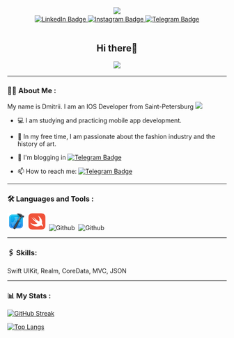 </div>
<div id="header" align="center">
  
<div id="header" align="center">
  <img src="https://encrypted-tbn0.gstatic.com/images?q=tbn:ANd9GcRam6vmgJnRcJ_fQXC4VJ_ado1i3Webq4O6pA&usqp=CAU" width="135"/>
</div>

<div id="badges">
  <a href="https://www.linkedin.com/in/d-m-i-t-r-i-i-a-k-o-v-l-e-v/">
    <img src="https://img.shields.io/badge/LinkedIn-blue?style=for-the-badge&logo=linkedin&logoColor=white" alt="LinkedIn Badge"/>
  </a>
  <a href="https://www.instagram.com/dima.lakovlev/">
    <img src="https://img.shields.io/badge/Instagram-red?style=for-the-badge&logo=instagram&logoColor=white" alt="Instagram Badge"/>
  </a>
  <a href="https://t.me/Dima_lakovlev">
    <img src="https://img.shields.io/badge/Telegram-blue?style=for-the-badge&logo=telegram&logoColor=white" alt="Telegram Badge"/>
  </a>
</div>
<img src="https://komarev.com/ghpvc/?username=Dmitrii642&style=flat-square&color=blue" alt=""/>
</div>
<div id="header" align="center">
  
## Hi there👋




  
  </div>
<div id="header" align="center">
  <img src="https://media.giphy.com/media/qgQUggAC3Pfv687qPC/giphy.gif" width="300"width="300"/>
</div>


---

### :man_technologist: About Me :
My name is Dmitrii. I am an IOS Developer from Saint-Petersburg <img src="https://media.giphy.com/media/WUlplcMpOCEmTGBtBW/giphy.gif" width="30"> 

- :computer: I am studying and practicing mobile app development.

- :lab_coat: In my free time, I am passionate about the fashion industry and the history of art.

- :memo: I'm blogging in [![Telegram Badge](https://img.shields.io/badge/-Telegram-blue?style=flat&logo=Telegram&logoColor=white)](https://t.me/iakovlevs)

- :mailbox: How to reach me: [![Telegram Badge](https://img.shields.io/badge/-Telegram-blue?style=flat&logo=Telegram&logoColor=white)](https://t.me/Dima_lakovlev)

 ---

### :hammer_and_wrench: Languages and Tools :
<div>
  <img src="https://github.com/devicons/devicon/blob/master/icons/xcode/xcode-original.svg" title="Xcode" alt="Swift" width="40" height="40"/>&nbsp;
  <img src="https://github.com/devicons/devicon/blob/master/icons/swift/swift-original.svg" title="Swift" alt="Swift" width="40" height="40"/>&nbsp;
  <img src="https://github.githubassets.com/assets/GitHub-Mark-ea2971cee799.png" title="Swift" alt="Github" width="45" height="45"/>&nbsp;
<img src="https://quolum.com/blog/wp-content/uploads/2023/01/coverimage.png" title="Figma" alt="Github" width="80" height="40"/>&nbsp;
  
---
### :paperclips: Skills:
 Swift UIKit, Realm, CoreData, MVC, JSON

  ---
### :bar_chart: My Stats :


[![GitHub Streak](https://github-readme-streak-stats.herokuapp.com?user=Dmitrii642&mode=weekly)](https://git.io/streak-stats)


[![Top Langs](https://github-readme-stats.vercel.app/api/top-langs/?username=Dmitrii642&layout=compact&theme=vision-friendly-dark)](https://github.com/anuraghazra/github-readme-stats)


  
</div>
